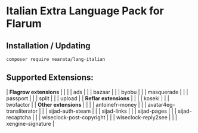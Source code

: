 # Italian Extra Language Pack for Flarum

## Installation / Updating

```shell
composer require nearata/lang-italian
```

## Supported Extensions:

| **Flagrow extensions** | |
| | ads |
| | bazaar |
| | byobu |
| | masquerade |
| | passport |
| | split |
| | upload |
| **Reflar extensions** | |
| | koseki |
| | twofactor |
| **Other extensions** | |
| | antoinefr-money |
| | avatar4eg-transliterator |
| | sijad-auth-steam |
| | sijad-links |
| | sijad-pages |
| | sijad-recaptcha |
| | wiseclock-post-copyright |
| | wiseclock-reply2see |
| | xengine-signature |
